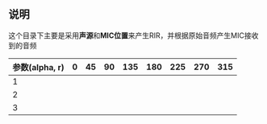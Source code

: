 ## 说明

这个目录下主要是采用**声源**和**MIC位置**来产生RIR，并根据原始音频产生MIC接收到的音频

| 参数(alpha, r) | 0  | 45 | 90 | 135 | 180 | 225 | 270 | 315 |
| :---           | :- | :- | :- | :-- | :-- | :-- | :-- | :-- |
| 1 | 
| 2 | 
| 3 | 
